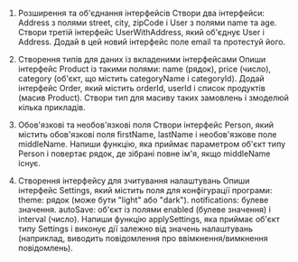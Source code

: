 1. Розширення та об'єднання інтерфейсів
   Створи два інтерфейси: Address з полями street, city, zipCode і User з полями name та age.
   Створи третій інтерфейс UserWithAddress, який об'єднує User і Address.
   Додай в цей новий інтерфейс поле email та протестуй його.

2. Створення типів для даних із вкладеними інтерфейсами
   Опиши інтерфейс Product із такими полями: name (рядок), price (число), category (об'єкт, що містить categoryName і categoryId).
   Додай інтерфейс Order, який містить orderId, userId і список продуктів (масив Product).
   Створи тип для масиву таких замовлень і змоделюй кілька прикладів.

3. Обов'язкові та необов'язкові поля
   Створи інтерфейс Person, який містить обов'язкові поля firstName, lastName і необов'язкове поле middleName.
   Напиши функцію, яка приймає параметром об'єкт типу Person і повертає рядок, де зібрані повне ім'я, якщо middleName існує.

4. Створення інтерфейсу для зчитування налаштувань
   Опиши інтерфейс Settings, який містить поля для конфігурації програми:
   theme: рядок (може бути "light" або "dark").
   notifications: булеве значення.
   autoSave: об'єкт із полями enabled (булеве значення) і interval (число).
   Напиши функцію applySettings, яка приймає об'єкт типу Settings і виконує дії залежно від значень налаштувань (наприклад, виводить повідомлення про ввімкнення/вимкнення повідомлень).
